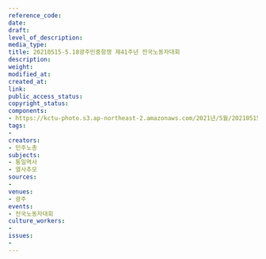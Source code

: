 ```yaml
---
reference_code: 
date: 
draft: 
level_of_description: 
media_type: 
title: 20210515-5.18광주민중항쟁 제41주년 전국노동자대회
description: 
weight: 
modified_at: 
created_at: 
link: 
public_access_status: 
copyright_status: 
components:
- https://kctu-photo.s3.ap-northeast-2.amazonaws.com/2021년/5월/20210515-5.18광주민중항쟁+제41주년+전국노동자대회/_1DX1193.jpg
tags:
- 
creators:
- 민주노총
subjects:
- 통일역사
- 열사추모
sources:
- 
venues:
- 광주
events:
- 전국노동자대회
culture_workers:
- 
issues:
- 
---
```

